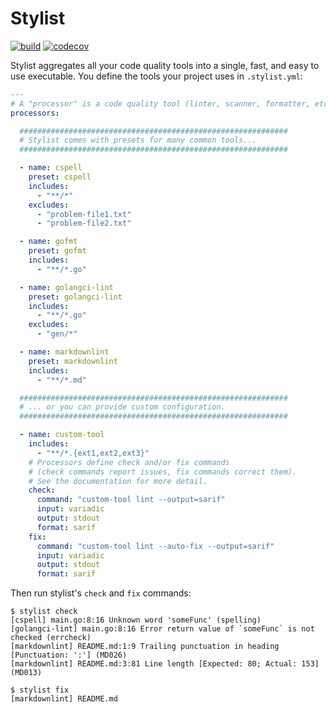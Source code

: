 # Stylist

[![build](https://github.com/twelvelabs/stylist/actions/workflows/build.yml/badge.svg?branch=main)](https://github.com/twelvelabs/stylist/actions/workflows/build.yml)
[![codecov](https://codecov.io/gh/twelvelabs/stylist/branch/main/graph/badge.svg?token=DT34yqxq4r)](https://codecov.io/gh/twelvelabs/stylist)

Stylist aggregates all your code quality tools into a single, fast,
and easy to use executable. You define the tools your project uses
in `.stylist.yml`:

```yml
---
# A "processor" is a code quality tool (linter, scanner, formatter, etc...)
processors:

  ############################################################
  # Stylist comes with presets for many common tools...
  ############################################################

  - name: cspell
    preset: cspell
    includes:
      - "**/*"
    excludes:
      - "problem-file1.txt"
      - "problem-file2.txt"

  - name: gofmt
    preset: gofmt
    includes:
      - "**/*.go"

  - name: golangci-lint
    preset: golangci-lint
    includes:
      - "**/*.go"
    excludes:
      - "gen/*"

  - name: markdownlint
    preset: markdownlint
    includes:
      - "**/*.md"

  ############################################################
  # ... or you can provide custom configuration.
  ############################################################

  - name: custom-tool
    includes:
      - "**/*.{ext1,ext2,ext3}"
    # Processors define check and/or fix commands
    # (check commands report issues, fix commands correct them).
    # See the documentation for more detail.
    check:
      command: "custom-tool lint --output=sarif"
      input: variadic
      output: stdout
      format: sarif
    fix:
      command: "custom-tool lint --auto-fix --output=sarif"
      input: variadic
      output: stdout
      format: sarif
```

Then run stylist's `check` and `fix` commands:

```shell
$ stylist check
[cspell] main.go:8:16 Unknown word 'someFunc' (spelling)
[golangci-lint] main.go:8:16 Error return value of `someFunc` is not checked (errcheck)
[markdownlint] README.md:1:9 Trailing punctuation in heading [Punctuation: ':'] (MD026)
[markdownlint] README.md:3:81 Line length [Expected: 80; Actual: 153] (MD013)

$ stylist fix
[markdownlint] README.md
```
